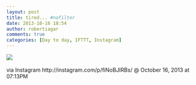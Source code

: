 ```yaml
---
layout: post
title: tired... #nofilter
date: 2013-10-16 18:54
author: robertiagar
comments: true
categories: [Day to day, IFTTT, Instagram]
---
```

<div><img src='http://distilleryimage0.s3.amazonaws.com/e4e88230367d11e3bb0922000a1fbf4a_8.jpg' /><br /><br /><div>via Instagram http://instagram.com/p/fiNoBJIRBs/ @ October 16, 2013 at 07:13PM</div><br /></div>
